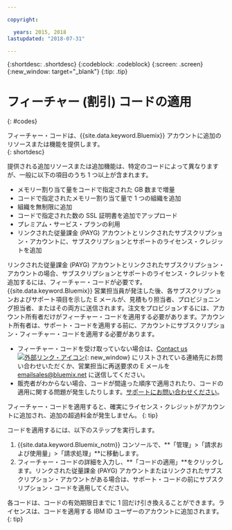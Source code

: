 ```yaml
---

copyright:

  years: 2015, 2018
lastupdated: "2018-07-31"

---
```


{:shortdesc: .shortdesc}
{:codeblock: .codeblock}
{:screen: .screen}
{:new_window: target="_blank"}
{:tip: .tip}

# フィーチャー (割引) コードの適用
{: #codes}

フィーチャー・コードは、{{site.data.keyword.Bluemix}} アカウントに追加のリソースまたは機能を提供します。  
{: shortdesc}

提供される追加リソースまたは追加機能は、特定のコードによって異なりますが、一般に以下の項目のうち 1 つ以上が含まれます。

  * メモリー割り当て量をコードで指定された GB 数まで増量
  * コードで指定されたメモリー割り当て量で 1 つの組織を追加
  * 組織を無制限に追加
  * コードで指定された数の SSL 証明書を追加でアップロード
  * プレミアム・サービス・プランの利用
  * リンクされた従量課金 (PAYG) アカウントとリンクされたサブスクリプション・アカウントに、サブスクリプションとサポートのライセンス・クレジットを追加

リンクされた従量課金 (PAYG) アカウントとリンクされたサブスクリプション・アカウントの場合、サブスクリプションとサポートのライセンス・クレジットを追加するには、フィーチャー・コードが必要です。{{site.data.keyword.Bluemix}} 営業担当員が発注した後、各サブスクリプションおよびサポート項目を示した E メールが、見積もり担当者、プロビジョニング担当者、またはその両方に送信されます。注文をプロビジョンするには、アカウント所有者だけがフィーチャー・コードを適用する必要があります。アカウント所有者は、サポート・コードを適用する前に、アカウントにサブスクリプション・フィーチャー・コードを適用する必要があります。

  * フィーチャー・コードを受け取っていない場合は、[Contact us![外部リンク・アイコン](../icons/launch-glyph.svg "外部リンク・アイコン")](https://www.ibm.com/cloud-computing/bluemix/contact-us){: new_window} にリストされている連絡先にお問い合わせいただくか、営業担当に再送要求の E メールを emailsales@bluemix.net に送信してください。
  * 販売者がわからない場合、コードが間違った順序で適用されたり、コードの適用に関する問題が発生したりします。[サポートにお問い合わせください](/docs/get-support/howtogetsupport.html)。 

フィーチャー・コードを適用すると、確実にライセンス・クレジットがアカウントに追加され、追加の超過料金が発生しません。
{: tip}

コードを適用するには、以下のステップを実行します。

1. {{site.data.keyword.Bluemix_notm}} コンソールで、**「管理」>「請求および使用量」>「請求処理」**に移動します。
2. フィーチャー・コードの詳細を入力し、**「コードの適用」**をクリックします。リンクされた従量課金 (PAYG) アカウントまたはリンクされたサブスクリプション・アカウントがある場合は、サポート・コードの前にサブスクリプション・コードを適用してください。

各コードは、コードの有効期限日までに 1 回だけ引き換えることができます。ライセンスは、コードを適用する IBM ID ユーザーのアカウントに追加されます。
{: tip}
